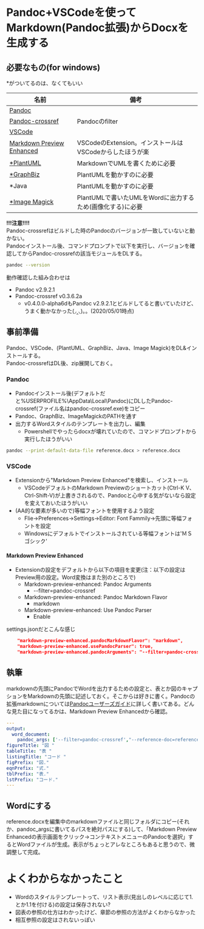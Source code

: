 # Pandoc+VSCodeを使ってMarkdown(Pandoc拡張)からDocxを生成する
## 必要なもの(for windows)
\*がついてるのは、なくてもいい  

| 名前 | 備考 |
|---|---|
| [Pandoc](https://pandoc.org/installing.html) | |
| [Pandoc-crossref](https://github.com/lierdakil/pandoc-crossref/releases) | Pandocのfilter |
| [VSCode](https://code.visualstudio.com/)  | |
| [Markdown Preview Enhanced](https://shd101wyy.github.io/markdown-preview-enhanced/#/) | VSCodeのExtension。インストールはVSCodeからしたほうが楽 |
| [*PlantUML](https://plantuml.com/ja/download) | MarkdownでUMLを書くために必要 |
| [*GraphBiz](https://www.graphviz.org/download/) | PlantUMLを動かすのに必要 |
| *Java | PlantUMLを動かすのに必要 |
| [*Image Magick](https://imagemagick.org/script/download.php) | PlantUMLで書いたUMLをWordに出力するため(画像化する)に必要 |

__!!!注意!!!!__  
Pandoc-crossrefはビルドした時のPandocのバージョンが一致していないと動かない。  
Pandocインストール後、コマンドプロンプトで以下を実行し、バージョンを確認してからPandoc-crossrefの該当モジュールをDLする。

```sh
pandoc --version
```

動作確認した組み合わせは  

- Pandoc v2.9.2.1  
- Pandoc-crossref v0.3.6.2a  
  - v0.4.0.0-alpha6dもPandoc v2.9.2.1とビルドしてると書いていたけど、うまく動かなかった(◞‸◟)。。(2020/05/01時点)

## 事前準備
Pandoc、VSCode、(PlantUML、GraphBiz、Java、Image Magick)をDL&インストールする。  
Pandoc-crossrefはDL後、zip展開しておく。

### Pandoc
- Pandocインストール後(デフォルトだと%USERPROFILE%\\AppData\\Local\\Pandoc)にDLしたPandoc-crossref(ファイル名はpandoc-crossref.exe)をコピー
- Pandoc、GraphBiz、ImageMagickのPATHを通す
- 出力するWordスタイルのテンプレートを出力し、編集
  - Powershellでやったらdocxが壊れていたので、コマンドプロンプトから実行したほうがいい
```sh
pandoc --print-default-data-file reference.docx > reference.docx
```

### VSCode
- Extensionから"Markdown Preview Enhanced"を検索し、インストール
  - VSCodeデフォルトのMarkdown Previewのショートカット(Ctrl-K V、Ctrl-Shift-V)が上書きされるので、Pandocと心中する気がないなら設定を変えておいたほうがいい 
- (AA的な要素が多いので)等幅フォントを使用するよう設定
  - Flie->Preferences->Settings->Editor: Font Fammily->先頭に等幅フォントを設定
  - Windowsにデフォルトでインストールされている等幅フォントは'ＭＳ ゴシック'

#### Markdown Preview Enhanced
- Extensionの設定をデフォルトから以下の項目を変更(注：以下の設定はPreview用の設定。Word変換はまた別のところで)
  - Markdown-preview-enhanced: Pandoc Arguments
    - --filter=pandoc-crossref
  - Markdown-preview-enhanced: Pandoc Markdown Flavor
    - markdown
  - Markdown-preview-enhanced: Use Pandoc Parser
    - Enable

settings.jsonだとこんな感じ

```json
    "markdown-preview-enhanced.pandocMarkdownFlavor": "markdown",
    "markdown-preview-enhanced.usePandocParser": true,
    "markdown-preview-enhanced.pandocArguments": "--filter=pandoc-crossref",
```

## 執筆
markdownの先頭にPandocでWordを出力するための設定と、表とか図のキャプションをMarkdownの先頭に記述しておく。そこからは好きに書く。Pandocの拡張markdownについては[Pandocユーザーズガイド](https://pandoc-doc-ja.readthedocs.io/ja/latest/users-guide.html)に詳しく書いてある。どんな見た目になってるかは、Markdown Preview Enhancedから確認。

```yaml
---
output:
  word_document:
    pandoc_args: ['--filter=pandoc-crossref',"--reference-doc=reference.docx"]
figureTitle: "図 "
tableTitle: "表 "
listingTitle: "コード "
figPrefix: "図."
eqnPrefix: "式."
tblPrefix: "表."
lstPrefix: "コード."
---
```

## Wordにする
reference.docxを編集中のmarkdownファイルと同じフォルダにコピー(それか、pandoc_argsに書いてるパスを絶対パスにする)して、「Markdown Preview Enhancedの表示画面をクリック->コンテキストメニューのPandocを選択」するとWordファイルが生成。表示がちょっとアレなところもあると思うので、微調整して完成。

# よくわからなかったこと
- Wordのスタイルテンプレートって、リスト表示(見出しのレベルに応じて1.とか1.1を付ける)の設定は保存されない?
- 図表の参照の仕方はわかったけど、章節の参照の方法がよくわからなかった
- 相互参照の設定はされないっぽい